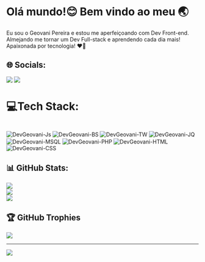 # Olá mundo!😊 Bem vindo ao meu 🌏
 Eu sou o Geovani Pereira e estou me aperfeiçoando com Dev Front-end.<br/>
 Almejando me tornar um Dev Full-stack e aprendendo cada dia mais!<br/>
 Apaixonada por tecnologia! ❤️‍🔥

 ## 🌐 Socials:

<div> 
  <a href = "mailto:geovani.f.pereira98@gmail.com"><img src="https://img.shields.io/badge/Gmail-D14836?style=for-the-badge&logo=gmail&logoColor=white" target="_blank"></a>
  <a href="https://www.linkedin.com/in/geovani-f-pereira98/" target="_blank"><img src="https://img.shields.io/badge/-LinkedIn-%230077B5?style=for-the-badge&logo=linkedin&logoColor=white" target="_blank"></a> 
</div>


# 💻Tech Stack:
<div style="display: inline_block"><br>
  <img align="center" alt="DevGeovani-Js" src="https://img.shields.io/badge/JavaScript-F7DF1E?style=for-the-badge&logo=javascript&logoColor=white">
  <img align="center" alt="DevGeovani-BS" src="https://img.shields.io/badge/Bootstrap-563D7C?style=for-the-badge&logo=bootstrap&logoColor=white"/>
  <img align="center" alt="DevGeovani-TW" src="https://img.shields.io/badge/Tailwind_CSS-38B2AC?style=for-the-badge&logo=tailwind-css&logoColor=white"/>
  <img align="center" alt="DevGeovani-JQ" src="https://img.shields.io/badge/jQuery-0769AD?style=for-the-badge&logo=jquery&logoColor=white">
  <img  align="center" alt="DevGeovani-MSQL" src="https://img.shields.io/badge/MySQL-00000F?style=for-the-badge&logo=mysql&logoColor=blue">
  <img align="center" alt="DevGeovani-PHP" src="https://img.shields.io/badge/PHP-777BB4?style=for-the-badge&logo=php&logoColor=white">
  <img align="center" alt="DevGeovani-HTML" src="https://img.shields.io/badge/HTML5-E34F26?style=for-the-badge&logo=html5&logoColor=white">
  <img align="center" alt="DevGeovani-CSS" src="https://img.shields.io/badge/CSS3-1572B6?style=for-the-badge&logo=css3&logoColor=white">
</div>


## 📊 GitHub Stats:


![](https://github-readme-stats.vercel.app/api?username=DevGeovani&show_icons=true&theme=radical)<br/>
![](https://github-readme-streak-stats.herokuapp.com/?user=DevGeovani&theme=radical&hide_border=false)<br/>
![](https://github-readme-stats.vercel.app/api/top-langs/?username=DevGeovani&theme=radical&hide_border=false&include_all_commits=true&count_private=true&layout=compact)<br/>


## 🏆 GitHub Trophies
![](https://github-profile-trophy.vercel.app/?username=DevGeovani&theme=radical&no-frame=false&no-bg=false&margin-w=3)

---
[![](https://visitcount.itsvg.in/api?id=DevGeovani&icon=0&color=0)](https://visitcount.itsvg.in)

<!-- Proudly created with GPRM ( https://gprm.itsvg.in ) -->
